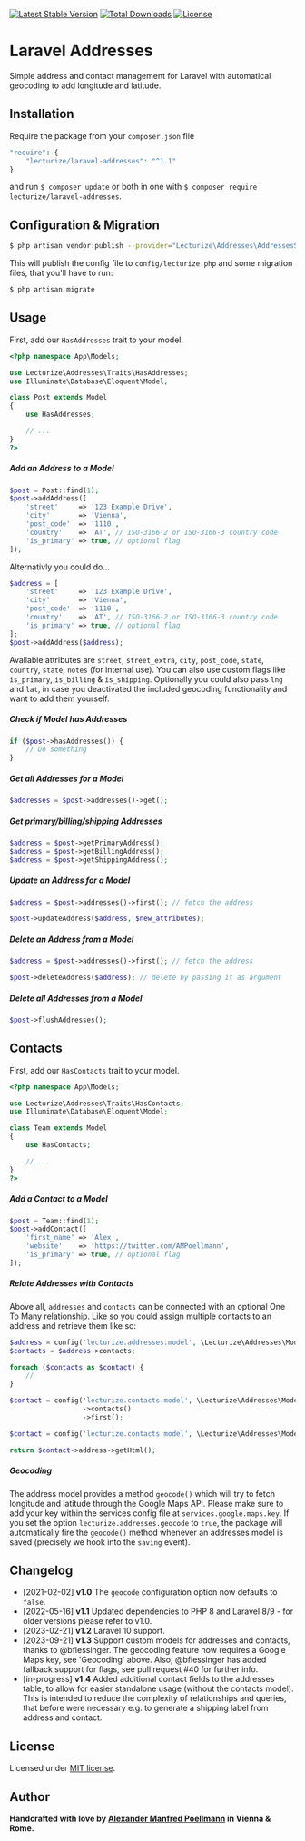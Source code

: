 [![Latest Stable Version](https://poser.pugx.org/lecturize/laravel-addresses/v/stable)](https://packagist.org/packages/lecturize/laravel-addresses)
[![Total Downloads](https://poser.pugx.org/lecturize/laravel-addresses/downloads)](https://packagist.org/packages/lecturize/laravel-addresses)
[![License](https://poser.pugx.org/lecturize/laravel-addresses/license)](https://packagist.org/packages/lecturize/laravel-addresses)

# Laravel Addresses

Simple address and contact management for Laravel with automatical geocoding to add longitude and latitude.

## Installation

Require the package from your `composer.json` file

```php
"require": {
	"lecturize/laravel-addresses": "^1.1"
}
```

and run `$ composer update` or both in one with `$ composer require lecturize/laravel-addresses`.

## Configuration & Migration

```bash
$ php artisan vendor:publish --provider="Lecturize\Addresses\AddressesServiceProvider"
```

This will publish the config file to `config/lecturize.php` and some migration files, that you'll have to run:

```bash
$ php artisan migrate
```

## Usage

First, add our `HasAddresses` trait to your model.
        
```php
<?php namespace App\Models;

use Lecturize\Addresses\Traits\HasAddresses;
use Illuminate\Database\Eloquent\Model;

class Post extends Model
{
    use HasAddresses;

    // ...
}
?>
```

##### Add an Address to a Model
```php
$post = Post::find(1);
$post->addAddress([
    'street'     => '123 Example Drive',
    'city'       => 'Vienna',
    'post_code'  => '1110',
    'country'    => 'AT', // ISO-3166-2 or ISO-3166-3 country code
    'is_primary' => true, // optional flag
]);
```

Alternativly you could do...

```php
$address = [
    'street'     => '123 Example Drive',
    'city'       => 'Vienna',
    'post_code'  => '1110',
    'country'    => 'AT', // ISO-3166-2 or ISO-3166-3 country code
    'is_primary' => true, // optional flag
];
$post->addAddress($address);
```

Available attributes are `street`, `street_extra`, `city`, `post_code`, `state`, `country`, `state`, `notes` (for internal use). You can also use custom flags like `is_primary`, `is_billing` & `is_shipping`. Optionally you could also pass `lng` and `lat`, in case you deactivated the included geocoding functionality and want to add them yourself.

##### Check if Model has Addresses
```php
if ($post->hasAddresses()) {
    // Do something
}
```

##### Get all Addresses for a Model
```php
$addresses = $post->addresses()->get();
```

##### Get primary/billing/shipping Addresses
```php
$address = $post->getPrimaryAddress();
$address = $post->getBillingAddress();
$address = $post->getShippingAddress();
```

##### Update an Address for a Model
```php
$address = $post->addresses()->first(); // fetch the address

$post->updateAddress($address, $new_attributes);
```

##### Delete an Address from a Model
```php
$address = $post->addresses()->first(); // fetch the address

$post->deleteAddress($address); // delete by passing it as argument
```

##### Delete all Addresses from a Model
```php
$post->flushAddresses();
```

## Contacts

First, add our `HasContacts` trait to your model.

```php
<?php namespace App\Models;

use Lecturize\Addresses\Traits\HasContacts;
use Illuminate\Database\Eloquent\Model;

class Team extends Model
{
    use HasContacts;

    // ...
}
?>
```

##### Add a Contact to a Model

```php
$post = Team::find(1);
$post->addContact([
    'first_name' => 'Alex',
    'website'    => 'https://twitter.com/AMPoellmann',
    'is_primary' => true, // optional flag
]);
```

##### Relate Addresses with Contacts

Above all, `addresses` and `contacts` can be connected with an optional One To Many relationship. Like so you could assign multiple contacts to an address and retrieve them like so:

```php
$address = config('lecturize.addresses.model', \Lecturize\Addresses\Models\Address::class)::find(1);
$contacts = $address->contacts;

foreach ($contacts as $contact) {
    //
}
```

```php
$contact = config('lecturize.contacts.model', \Lecturize\Addresses\Models\Contact::class)::find(1)
                  ->contacts()
                  ->first();
```

```php
$contact = config('lecturize.contacts.model', \Lecturize\Addresses\Models\Contact::class)::find(1);

return $contact->address->getHtml();
```

##### Geocoding

The address model provides a method `geocode()` which will try to fetch longitude and latitude through the Google Maps API. Please make sure to add your key within the services config file at `services.google.maps.key`. If you set the option `lecturize.addresses.geocode` to `true`, the package will automatically fire the `geocode()` method whenever an addresses model is saved (precisely we hook into the `saving` event).

## Changelog

- [2021-02-02] **v1.0** The `geocode` configuration option now defaults to `false`.
- [2022-05-16] **v1.1** Updated dependencies to PHP 8 and Laravel 8/9 - for older versions please refer to v1.0.
- [2023-02-21] **v1.2** Laravel 10 support.
- [2023-09-21] **v1.3** Support custom models for addresses and contacts, thanks to @bfiessinger. The geocoding feature now requires a Google Maps key, see 'Geocoding' above. Also, @bfiessinger has added fallback support for flags, see pull request #40 for further info.
- [in-progress] **v1.4** Added additional contact fields to the addresses table, to allow for easier standalone usage (without the contacts model). This is intended to reduce the complexity of relationships and queries, that before were necessary e.g. to generate a shipping label from address and contact.

## License

Licensed under [MIT license](http://opensource.org/licenses/MIT).

## Author

**Handcrafted with love by [Alexander Manfred Poellmann](https://twitter.com/AMPoellmann) in Vienna &amp; Rome.**
